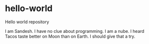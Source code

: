 # hello-world
Hello world repository

I am Sandesh. I have no clue about programming.
I am a nube. I heard Tacos taste better on Moon than on Earth. I should give that a try.
